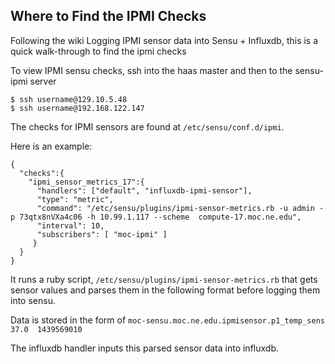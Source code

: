 ## Where to Find the IPMI Checks
Following the wiki Logging IPMI sensor data into Sensu + Influxdb, this is a quick walk-through to find the ipmi checks

To view IPMI sensu checks, ssh into the haas master and then to the sensu-ipmi server
```shell
$ ssh username@129.10.5.48
$ ssh username@192.168.122.147

```

The checks for IPMI sensors are found at `/etc/sensu/conf.d/ipmi`. 

Here is an example:
```shell
{
  "checks":{
    "ipmi_sensor_metrics_17":{
      "handlers": ["default", "influxdb-ipmi-sensor"],
      "type": "metric",       
      "command": "/etc/sensu/plugins/ipmi-sensor-metrics.rb -u admin -p 73qtx8nVXa4c06 -h 10.99.1.117 --scheme  compute-17.moc.ne.edu",
      "interval": 10,
      "subscribers": [ "moc-ipmi" ]
     }
  }
}

```

It runs a ruby script, `/etc/sensu/plugins/ipmi-sensor-metrics.rb` that gets sensor values 
and parses them in the following format before logging them into sensu.

Data is stored in the form of `moc-sensu.moc.ne.edu.ipmisensor.p1_temp_sens  37.0  1439569010`

The influxdb handler inputs this parsed sensor data into influxdb.
